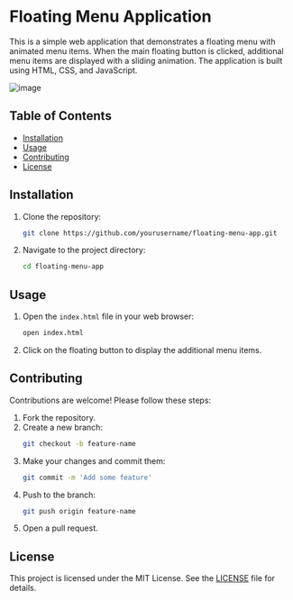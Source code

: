 # Floating Menu Application

This is a simple web application that demonstrates a floating menu with animated menu items. When the main floating button is clicked, additional menu items are displayed with a sliding animation. The application is built using HTML, CSS, and JavaScript.

![image](https://github.com/MarcuusCorrea/floating-menu/assets/96303668/c18a5436-b6d1-4b2b-ab6c-add744ca4c89)


## Table of Contents

- [Installation](#installation)
- [Usage](#usage)
- [Contributing](#contributing)
- [License](#license)

## Installation

1. Clone the repository:
    ```sh
    git clone https://github.com/yourusername/floating-menu-app.git
    ```
2. Navigate to the project directory:
    ```sh
    cd floating-menu-app
    ```

## Usage

1. Open the `index.html` file in your web browser:
    ```sh
    open index.html
    ```

2. Click on the floating button to display the additional menu items.

## Contributing

Contributions are welcome! Please follow these steps:

1. Fork the repository.
2. Create a new branch:
    ```sh
    git checkout -b feature-name
    ```
3. Make your changes and commit them:
    ```sh
    git commit -m 'Add some feature'
    ```
4. Push to the branch:
    ```sh
    git push origin feature-name
    ```
5. Open a pull request.

## License

This project is licensed under the MIT License. See the [LICENSE](LICENSE) file for details.

